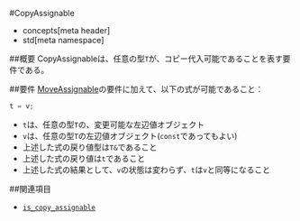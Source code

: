 #CopyAssignable
* concepts[meta header]
* std[meta namespace]

##概要
CopyAssignableは、任意の型`T`が、コピー代入可能であることを表す要件である。


##要件
[MoveAssignable](MoveAssignable.md)の要件に加えて、以下の式が可能であること：

```cpp
t = v;
```

- `t`は、任意の型`T`の、変更可能な左辺値オブジェクト
- `v`は、任意の型`T`の左辺値オブジェクト(`const`であってもよい)
- 上述した式の戻り値型は`T&`であること
- 上述した式の戻り値は`t`であること
- 上述した式の結果として、`v`の状態は変わらず、`t`は`v`と同等になること


##関連項目
- [`is_copy_assignable`](/reference/type_traits/is_copy_assignable.md)

